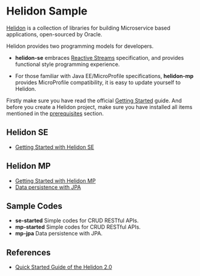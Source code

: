 # Helidon Sample 

[Helidon](https://helidon.io/) is a collection of libraries for building Microservice based applications, open-sourced by Oracle.

Helidon provides two programming models for developers.

* **helidon-se** embraces [Reactive Streams](https://www.reactive-steams.org) specification, and provides functional style programming experience.

* For those familiar with Java EE/MicroProfile specifications, **helidon-mp** provides MicroProfile compatibility, it is easy to update yourself to Helidon.  

Firstly make sure you have read the official [Getting Started](https://helidon.io/docs/latest/#/getting-started) guide. And before you create a Helidon project, make sure you have installed all items mentioned in the [prerequisites](https://helidon.io/docs/latest/#/getting-started/01_prerequisites) section.

## Helidon SE

* [Getting Started with Helidon SE](./docs/se-started.md)
 
## Helidon MP

* [Getting Started with Helidon MP](./docs/mp-started.md)
* [Data persistence with JPA](./docs/mp-jpa.md)

## Sample Codes

* **se-started** Simple codes for CRUD RESTful APIs.
* **mp-started** Simple codes for CRUD RESTful APIs.
* **mp-jpa** Data persistence with JPA.

## References

* [ Quick Started Guide of the Helidon 2.0](https://helidon.io/docs/2.0.0-M1/#/guides/02_quickstart-se)